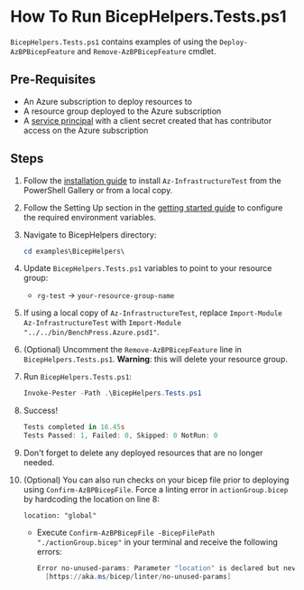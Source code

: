 # How To Run BicepHelpers.Tests.ps1

`BicepHelpers.Tests.ps1` contains examples of using the `Deploy-AzBPBicepFeature` and `Remove-AzBPBicepFeature` cmdlet.

## Pre-Requisites

- An Azure subscription to deploy resources to
- A resource group deployed to the Azure subscription
- A [service principal](https://learn.microsoft.com/en-us/cli/azurecreate-an-azure-service-principal-azure-cli)
with a client secret created that has contributor access on the Azure subscription

## Steps

1. Follow the [installation guide](../../docs/installation.md) to install `Az-InfrastructureTest` from the PowerShell
Gallery or from a local copy.
1. Follow the Setting Up section in the [getting started guide](../../docs/getting_started.md) to configure the
required environment variables.
1. Navigate to BicepHelpers directory:

   ```Powershell
   cd examples\BicepHelpers\
   ```

1. Update `BicepHelpers.Tests.ps1` variables to point to your resource group:

   - `rg-test` -> `your-resource-group-name`

1. If using a local copy of `Az-InfrastructureTest`, replace `Import-Module Az-InfrastructureTest` with
`Import-Module "../../bin/BenchPress.Azure.psd1"`.

1. (Optional) Uncomment the `Remove-AzBPBicepFeature` line in `BicepHelpers.Tests.ps1`. **Warning**: this will delete
your resource group.

1. Run `BicepHelpers.Tests.ps1`:

   ```Powershell
   Invoke-Pester -Path .\BicepHelpers.Tests.ps1
   ```

1. Success!

   ```Powershell
   Tests completed in 16.45s
   Tests Passed: 1, Failed: 0, Skipped: 0 NotRun: 0
   ```

1. Don't forget to delete any deployed resources that are no longer needed.

1. (Optional) You can also run checks on your bicep file prior to deploying using `Confirm-AzBPBicepFile`. Force a
linting error in `actionGroup.bicep` by hardcoding the location on line 8:

   ```bicep
   location: "global"
   ```

   - Execute `Confirm-AzBPBicepFile -BicepFilePath "./actionGroup.bicep"` in your terminal and receive the following
   errors:

     ```Powershell
     Error no-unused-params: Parameter "location" is declared but never used.
       [https://aka.ms/bicep/linter/no-unused-params]
     ```

